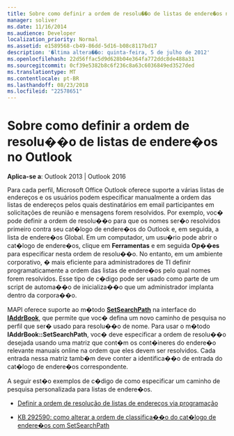 ```yaml
---
title: Sobre como definir a ordem de resolu��o de listas de endere�os no Outlook
manager: soliver
ms.date: 11/16/2014
ms.audience: Developer
localization_priority: Normal
ms.assetid: e1589568-cb49-86dd-5d16-b08c8117bd17
description: '�ltima altera��o: quinta-feira, 5 de julho de 2012'
ms.openlocfilehash: 22d56ffac5d9d628b04e364fa772ddc8de488a31
ms.sourcegitcommit: 0cf39e5382b8c6f236c8a63c6036849ed3527ded
ms.translationtype: MT
ms.contentlocale: pt-BR
ms.lasthandoff: 08/23/2018
ms.locfileid: "22578651"
---
```

# <a name="about-setting-the-resolution-order-for-address-lists-in-outlook"></a>Sobre como definir a ordem de resolu��o de listas de endere�os no Outlook

  
  
**Aplica-se a**: Outlook 2013 | Outlook 2016 
  
Para cada perfil, Microsoft Office Outlook oferece suporte a várias listas de endereços e os usuários podem especificar manualmente a ordem das listas de endereços pelos quais destinatários em email participantes em solicitações de reunião e mensagens forem resolvidos. Por exemplo, voc� pode definir a ordem de resolu��o para que os nomes ser�o resolvidos primeiro contra seu cat�logo de endere�os do Outlook e, em seguida, a lista de endere�os Global. Em um computador, um usu�rio pode abrir o cat�logo de endere�os, clique em **Ferramentas** e em seguida **Op��es** para especificar nesta ordem de resolu��o. No entanto, em um ambiente corporativo, � mais eficiente para administradores de TI definir programaticamente a ordem das listas de endere�os pelo qual nomes forem resolvidos. Esse tipo de c�digo pode ser usado como parte de um script de automa��o de inicializa��o que um administrador implanta dentro da corpora��o. 
  
MAPI oferece suporte ao m�todo **[SetSearchPath](iaddrbook-getsearchpath.md)** na interface do **[IAddrBook](iaddrbookimapiprop.md)**, que permite que voc� defina um novo caminho de pesquisa no perfil que ser� usado para resolu��o de nome. Para usar o m�todo **IAddrBook::SetSearchPath**, voc� deve especificar a ordem de resolu��o desejada usando uma matriz que cont�m os cont�ineres do endere�o relevante manuais online na ordem que eles devem ser resolvidos. Cada entrada nessa matriz tamb�m deve conter a identifica��o de entrada do cat�logo de endere�os correspondente. 
  
A seguir est�o exemplos de c�digo de como especificar um caminho de pesquisa personalizada para listas de endere�os.
  
- [Definir a ordem de resolução de listas de endereços via programação](how-to-programmatically-set-the-resolution-order-for-address-lists.md)
    
- [KB 292590: como alterar a ordem de classifica��o do cat�logo de endere�os com SetSearchPath](http://support.microsoft.com/kb/292590)
    

